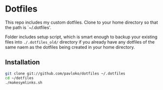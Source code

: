 Dotfiles
========
This repo includes my custom dotfiles.
Clone to your home directory so that the path is `~/.dotfiles'.

Folder includes setup script, which is smart enough to backup your existing
files into `./.dotfiles_old/` directory if you already have any dotfiles of the
same naem as the dotfiles being created in your home directory.


Installation
------------

```bash
git clone git://github.com/pavloko/dotfiles ~/.dotfiles
cd ~/dotfiles
./makesymlinks.sh
```

